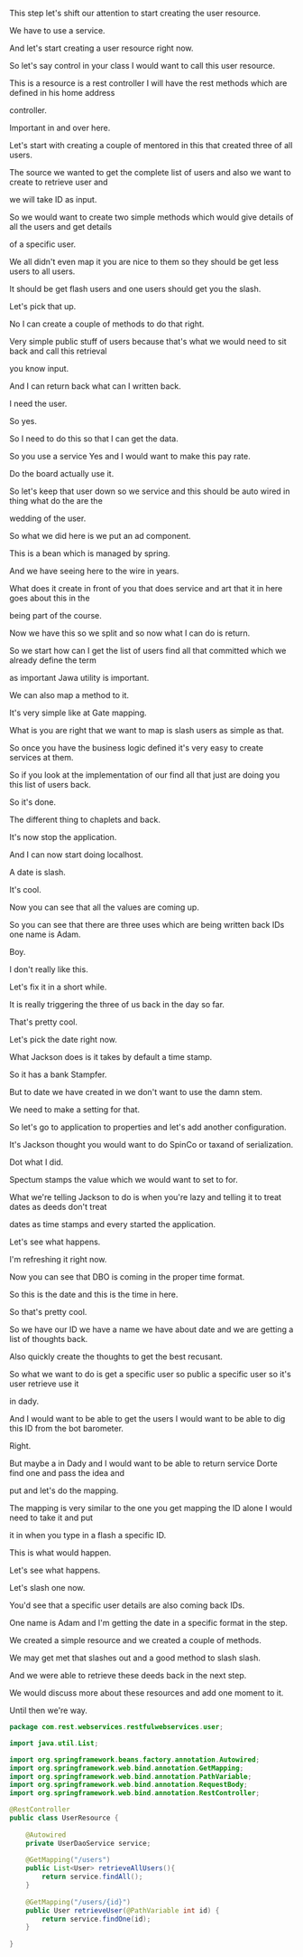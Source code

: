 This step let's shift our attention to start creating the user resource.

We have to use a service.

And let's start creating a user resource right now.

So let's say control in your class I would want to call this user resource.

This is a resource is a rest controller I will have the rest methods which are defined in his home address

controller.

Important in and over here.

Let's start with creating a couple of mentored in this that created three of all users.

The source we wanted to get the complete list of users and also we want to create to retrieve user and

we will take ID as input.

So we would want to create two simple methods which would give details of all the users and get details

of a specific user.

We all didn't even map it you are nice to them so they should be get less users to all users.

It should be get flash users and one users should get you the slash.

Let's pick that up.

No I can create a couple of methods to do that right.

Very simple public stuff of users because that's what we would need to sit back and call this retrieval

you know input.

And I can return back what can I written back.

I need the user.

So yes.

So I need to do this so that I can get the data.

So you use a service Yes and I would want to make this pay rate.

Do the board actually use it.

So let's keep that user down so we service and this should be auto wired in thing what do the are the

wedding of the user.

So what we did here is we put an ad component.

This is a bean which is managed by spring.

And we have seeing here to the wire in years.

What does it create in front of you that does service and art that it in here goes about this in the

being part of the course.

Now we have this so we split and so now what I can do is return.

So we start how can I get the list of users find all that committed which we already define the term

as important Jawa utility is important.

We can also map a method to it.

It's very simple like at Gate mapping.

What is you are right that we want to map is slash users as simple as that.

So once you have the business logic defined it's very easy to create services at them.

So if you look at the implementation of our find all that just are doing you this list of users back.

So it's done.

The different thing to chaplets and back.

It's now stop the application.

And I can now start doing localhost.

A date is slash.

It's cool.

Now you can see that all the values are coming up.

So you can see that there are three uses which are being written back IDs one name is Adam.

Boy.

I don't really like this.

Let's fix it in a short while.

It is really triggering the three of us back in the day so far.

That's pretty cool.

Let's pick the date right now.

What Jackson does is it takes by default a time stamp.

So it has a bank Stampfer.

But to date we have created in we don't want to use the damn stem.

We need to make a setting for that.

So let's go to application to properties and let's add another configuration.

It's Jackson thought you would want to do SpinCo or taxand of serialization.

Dot what I did.

Spectum stamps the value which we would want to set to for.

What we're telling Jackson to do is when you're lazy and telling it to treat dates as deeds don't treat

dates as time stamps and every started the application.

Let's see what happens.

I'm refreshing it right now.

Now you can see that DBO is coming in the proper time format.

So this is the date and this is the time in here.

So that's pretty cool.

So we have our ID we have a name we have about date and we are getting a list of thoughts back.

Also quickly create the thoughts to get the best recusant.

So what we want to do is get a specific user so public a specific user so it's user retrieve use it

in dady.

And I would want to be able to get the users I would want to be able to dig this ID from the bot barometer.

Right.

But maybe a in Dady and I would want to be able to return service Dorte find one and pass the idea and

put and let's do the mapping.

The mapping is very similar to the one you get mapping the ID alone I would need to take it and put

it in when you type in a flash a specific ID.

This is what would happen.

Let's see what happens.

Let's slash one now.

You'd see that a specific user details are also coming back IDs.

One name is Adam and I'm getting the date in a specific format in the step.

We created a simple resource and we created a couple of methods.

We may get met that slashes out and a good method to slash slash.

And we were able to retrieve these deeds back in the next step.

We would discuss more about these resources and add one moment to it.

Until then we're way.

```java
package com.rest.webservices.restfulwebservices.user;

import java.util.List;

import org.springframework.beans.factory.annotation.Autowired;
import org.springframework.web.bind.annotation.GetMapping;
import org.springframework.web.bind.annotation.PathVariable;
import org.springframework.web.bind.annotation.RequestBody;
import org.springframework.web.bind.annotation.RestController;

@RestController
public class UserResource {
	
	@Autowired
	private UserDaoService service;
	
	@GetMapping("/users")
	public List<User> retrieveAllUsers(){
		return service.findAll();
	}
	
	@GetMapping("/users/{id}")
	public User retrieveUser(@PathVariable int id) {
		return service.findOne(id);
	}
	
}

```

